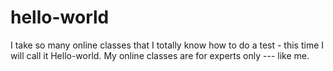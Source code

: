 # hello-world
I take so many online classes that I totally know how to do a test - this time I will call it Hello-world.
My online classes are for experts only --- like me.
